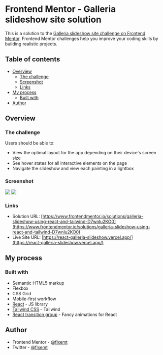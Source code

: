 # Frontend Mentor - Galleria slideshow site solution

This is a solution to the [Galleria slideshow site challenge on Frontend Mentor](https://www.frontendmentor.io/challenges/galleria-slideshow-site-tEA4pwsa6). Frontend Mentor challenges help you improve your coding skills by building realistic projects.

## Table of contents

- [Overview](#overview)
  - [The challenge](#the-challenge)
  - [Screenshot](#screenshot)
  - [Links](#links)
- [My process](#my-process)
  - [Built with](#built-with)
- [Author](#author)

## Overview

### The challenge

Users should be able to:

- View the optimal layout for the app depending on their device's screen size
- See hover states for all interactive elements on the page
- Navigate the slideshow and view each painting in a lightbox

### Screenshot

![](https://i.imgur.com/IR6ZxAt.png)
![](https://i.imgur.com/ac1MnEy.png)

### Links

- Solution URL: [https://www.frontendmentor.io/solutions/galleria-slideshow-using-react-and-tailwind-D7wnIu2KO0](https://www.frontendmentor.io/solutions/galleria-slideshow-using-react-and-tailwind-D7wnIu2KO0)
- Live Site URL: [https://react-galleria-slideshow.vercel.app/](https://react-galleria-slideshow.vercel.app/)

## My process

### Built with

- Semantic HTML5 markup
- Flexbox
- CSS Grid
- Mobile-first workflow
- [React](https://reactjs.org/) - JS library
- [Tailwind CSS](https://tailwindcss.com/) - Tailwind
- [React transition group](https://reactcommunity.org/react-transition-group/) - Fancy animations for React

## Author

- Frontend Mentor - [@flxemt](https://www.frontendmentor.io/profile/flxemt)
- Twitter - [@flxemt](https://www.twitter.com/flxemt)
